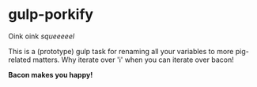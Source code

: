 # gulp-porkify
Oink oink *squeeeeel*

This is a (prototype) gulp task for renaming all your variables to more pig-related matters. Why
iterate over 'i' when you can iterate over bacon!

**Bacon makes you happy!**